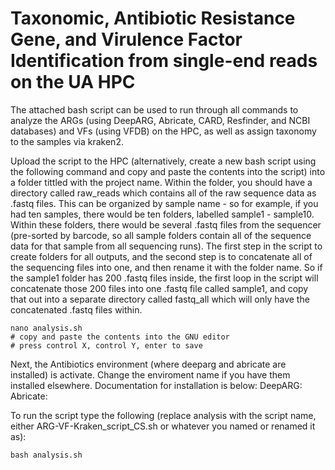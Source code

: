 # Taxonomic, Antibiotic Resistance Gene, and Virulence Factor Identification from single-end reads on the UA HPC
The attached bash script can be used to run through all commands to analyze the ARGs (using DeepARG, Abricate, CARD, Resfinder, and NCBI databases) and VFs (using VFDB) on the HPC, as well as assign taxonomy to the samples via kraken2. 

Upload the script to the HPC (alternatively, create a new bash script using the following command and copy and paste the contents into the script) into a folder tittled with the project name. Within the folder, you should have a directory called raw_reads which contains all of the raw sequence data as .fastq files. This can be organized by sample name - so for example, if you had ten samples, there would be ten folders, labelled sample1 - sample10. Within these folders, there would be several .fastq files from the sequencer (pre-sorted by barcode, so all sample folders contain all of the sequence data for that sample from all sequencing runs). The first step in the script to create folders for all outputs, and the second step is to concatenate all of the sequencing files into one, and then rename it with the folder name. So if the sample1 folder has 200 .fastq files inside, the first loop in the script will concatenate those 200 files into one .fastq file called sample1, and copy that out into a separate directory called fastq_all which will only have the concatenated .fastq files within. 

```
nano analysis.sh
# copy and paste the contents into the GNU editor
# press control X, control Y, enter to save
```
Next, the Antibiotics environment (where deeparg and abricate are installed) is activate. Change the enviroment name if you have them installed elsewhere. Documentation for installation is below:
DeepARG:
Abricate: 

To run the script type the following (replace analysis with the script name, either ARG-VF-Kraken_script_CS.sh or whatever you named or renamed it as):
```
bash analysis.sh
```
